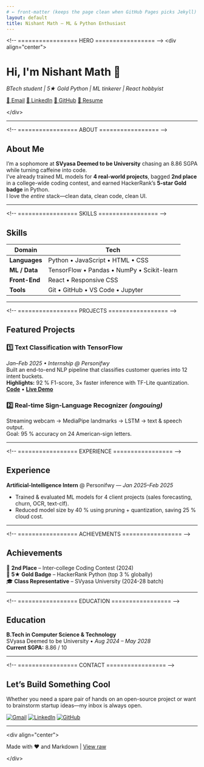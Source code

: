 ```yaml
---
# ← front-matter (keeps the page clean when GitHub Pages picks Jekyll)
layout: default
title: Nishant Math – ML & Python Enthusiast
---
```


&lt;!-- ================= HERO ================= --&gt;
&lt;div align="center"&gt;

# Hi, I'm **Nishant Math** 👋  
*BTech student | 5★ Gold Python | ML tinkerer | React hobbyist*

[📧 Email](mailto:nishantmath@example.com)
[💼 LinkedIn](https://linkedin.com/in/nishantmath)
[🐙 GitHub](https://github.com/nishantmath)
[📄 Resume](./resume.pdf)

&lt;/div&gt;

---

&lt;!-- ================= ABOUT ================= --&gt;
## About Me
I’m a sophomore at **SVyasa Deemed to be University** chasing an 8.86 SGPA while turning caffeine into code.  
I’ve already trained ML models for **4 real-world projects**, bagged **2nd place** in a college-wide coding contest, and earned HackerRank’s **5-star Gold badge** in Python.  
I love the *entire* stack—clean data, clean code, clean UI.

---

&lt;!-- ================= SKILLS ================= --&gt;
## Skills
| Domain | Tech |
|--------|------|
| **Languages** | Python • JavaScript • HTML • CSS |
| **ML / Data** | TensorFlow • Pandas • NumPy • Scikit-learn |
| **Front-End** | React • Responsive CSS |
| **Tools** | Git • GitHub • VS Code • Jupyter |

---

&lt;!-- ================= PROJECTS ================= --&gt;
## Featured Projects

### 1️⃣ Text Classification with TensorFlow  
*Jan–Feb 2025 • Internship @ Personifwy*  
Built an end-to-end NLP pipeline that classifies customer queries into 12 intent buckets.  
**Highlights:** 92 % F1-score, 3× faster inference with TF-Lite quantization.  
[**Code**](https://github.com/nishantmath/text-clf-tensorflow) • [**Live Demo**](https://share.streamlit.io/nishantmath/text-clf-demo/main/app.py)

### 2️⃣ Real-time Sign-Language Recognizer *(ongouing)*  
Streaming webcam → MediaPipe landmarks → LSTM → text & speech output.  
Goal: 95 % accuracy on 24 American-sign letters.

---

&lt;!-- ================= EXPERIENCE ================= --&gt;
## Experience

**Artificial-Intelligence Intern** @ Personifwy — *Jan 2025–Feb 2025*  
- Trained & evaluated ML models for 4 client projects (sales forecasting, churn, OCR, text-clf).  
- Reduced model size by 40 % using pruning + quantization, saving 25 % cloud cost.

---

&lt;!-- ================= ACHIEVEMENTS ================= --&gt;
## Achievements
🥈 **2nd Place** – Inter-college Coding Contest (2024)  
🌟 **5★ Gold Badge** – HackerRank Python (top 3 % globally)  
🎓 **Class Representative** – SVyasa University (2024-28 batch)

---

&lt;!-- ================= EDUCATION ================= --&gt;
## Education
**B.Tech in Computer Science & Technology**  
SVyasa Deemed to be University • *Aug 2024 – May 2028*  
**Current SGPA:** 8.86 / 10

---

&lt;!-- ================= CONTACT ================= --&gt;
## Let’s Build Something Cool
Whether you need a spare pair of hands on an open-source project or want to brainstorm startup ideas—my inbox is always open.

[![Gmail](https://img.shields.io/badge/-Gmail-D14836?style=flat&logo=gmail&logoColor=white)](mailto:nishantmath@example.com)
[![LinkedIn](https://img.shields.io/badge/-LinkedIn-0077B5?style=flat&logo=linkedin&logoColor=white)](https://linkedin.com/in/nishantmath)
[![GitHub](https://img.shields.io/badge/-GitHub-181717?style=flat&logo=github&logoColor=white)](https://github.com/nishantmath)

---

&lt;div align="center"&gt;

Made with ❤️ and Markdown | [View raw](./index.md)

&lt;/div&gt;